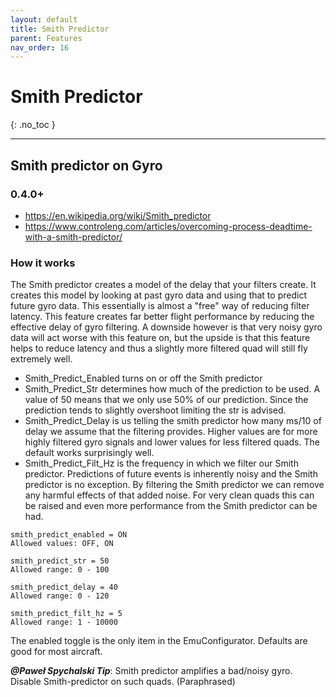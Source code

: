 ```yaml
---
layout: default
title: Smith Predictor
parent: Features
nav_order: 16
---
```


# Smith Predictor
{: .no_toc }

---

## Smith predictor on Gyro

### 0.4.0+
* https://en.wikipedia.org/wiki/Smith_predictor
* https://www.controleng.com/articles/overcoming-process-deadtime-with-a-smith-predictor/

### How it works
The Smith predictor creates a model of the delay that your filters create. It creates this model by looking at past gyro data and using that to predict future gyro data. This essentially is almost a "free" way of reducing filter latency. This feature creates far better flight performance by reducing the effective delay of gyro filtering. A downside however is that very noisy gyro data will act worse with this feature on, but the upside is that this feature helps to reduce latency and thus a slightly more filtered quad will still fly extremely well.

* Smith_Predict_Enabled turns on or off the Smith predictor
* Smith_Predict_Str determines how much of the prediction to be used. A value of 50 means that we only use 50% of our prediction. Since the prediction tends to slightly overshoot limiting the str is advised.
* Smith_Predict_Delay is us telling the smith predictor how many ms/10 of delay we assume that the filtering provides. Higher values are for more highly filtered gyro signals and lower values for less filtered quads. The default works surprisingly well.
* Smith_Predict_Filt_Hz is the frequency in which we filter our Smith predictor. Predictions of future events is inherently noisy and the Smith predictor is no exception. By filtering the Smith predictor we can remove any harmful effects of that added noise. For very clean quads this can be raised and even more performance from the Smith predictor can be had.

```
smith_predict_enabled = ON
Allowed values: OFF, ON

smith_predict_str = 50
Allowed range: 0 - 100

smith_predict_delay = 40
Allowed range: 0 - 120

smith_predict_filt_hz = 5
Allowed range: 1 - 10000
```

The enabled toggle is the only item in the EmuConfigurator.  Defaults are good for most aircraft.

***@Paweł Spychalski Tip***:  Smith predictor amplifies a bad/noisy gyro.  Disable Smith-predictor on such quads. (Paraphrased)